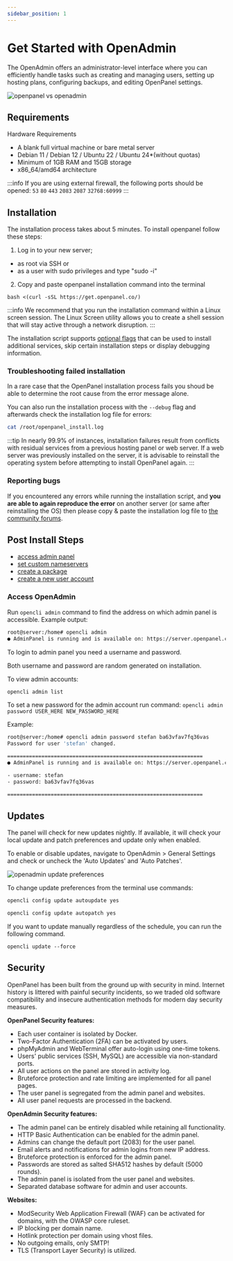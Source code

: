 ```yaml
---
sidebar_position: 1
---
```


# Get Started with OpenAdmin

The OpenAdmin offers an administrator-level interface where you can efficiently handle tasks such as creating and managing users, setting up hosting plans, configuring backups, and editing OpenPanel settings.

![openpanel vs openadmin](/img/admin/openadmin_vs_openpanel_what_is_the_difference.png)



## Requirements

Hardware Requirements

- A blank full virtual machine or bare metal server
- Debian 11 / Debian 12 / Ubuntu 22 / Ubuntu 24*(without quotas)
- Minimum of 1GB RAM and 15GB storage
- x86_64/amd64 architecture

:::info
If you are using external firewall, the following ports should be opened:  `53` `80` `443` `2083` `2087` `32768:60999`
:::

## Installation

The installation process takes about 5 minutes. To install openpanel follow these steps: 

1. Log in to your new server;
- as root via SSH or
- as a user with sudo privileges and type "sudo -i"
2. Copy and paste openpanel installation command into the terminal
```shell
bash <(curl -sSL https://get.openpanel.co/)
```

:::info
We recommend that you run the installation command within a Linux screen session. The Linux Screen utility allows you to create a shell session that will stay active through a network disruption.
:::

The installation script supports [optional flags](/install) that can be used to install additional services, skip certain installation steps or display debugging information.


### Troubleshooting failed installation

In a rare case that the OpenPanel installation process fails you shoud be able to determine the root cause from the error message alone.

You can also run the installation process with the `--debug` flag and afterwards check the installation log file for errors:

```bash
cat /root/openpanel_install.log
```

:::tip
In nearly 99.9% of instances, installation failures result from conflicts with residual services from a previous hosting panel or web server. If a web server was previously installed on the server, it is advisable to reinstall the operating system before attempting to install OpenPanel again.
:::

### Reporting bugs

If you encountered any errors while running the installation script, and **you are able to again reproduce the error** on another server (or same after reinstalling the OS) then please copy & paste the installation log file to [the community forums](https://community.openpanel.co).


## Post Install Steps

- [access admin panel](/docs/admin/intro#access-adminpanel)
- [set custom nameservers](/docs/admin/intro#set-nameservers)
- [create a package](/docs/admin/plans/hosting_plans#create-a-plan)
- [create a new user account](/docs/admin/users/openpanel#create-users)

### Access OpenAdmin

Run `opencli admin` command to find the address on which admin panel is accessible. Example output:

```bash
root@server:/home# opencli admin
● AdminPanel is running and is available on: https://server.openpanel.co:2087/
```

To login to admin panel you need a username and password.

Both username and password are random generated on installation.

To view admin accounts:

```bash
opencli admin list
```

To set a new password for the admin account run command: `opencli admin password USER_HERE NEW_PASSWORD_HERE`

Example:
```bash
root@server:/home# opencli admin password stefan ba63vfav7fq36vas
Password for user 'stefan' changed.

===============================================================
● AdminPanel is running and is available on: https://server.openpanel.co:2087/

- username: stefan
- password: ba63vfav7fq36vas

===============================================================
```

## Updates

The panel will check for new updates nightly. If available, it will check your local update and patch preferences and update only when enabled.

<Tabs>
  <TabItem value="openadmin-admin-updates" label="With OpenAdmin" default>

To enable or disable updates, navigate to OpenAdmin > General Settings and check or uncheck the 'Auto Updates' and 'Auto Patches'.

![openadmin update preferences](/img/admin/openadmin_set_update_preferences.png)

  </TabItem>
  <TabItem value="CLI" label="With OpenCLI">

To change update preferences from the terminal use commands:

```bash
opencli config update autoupdate yes
```

```bash
opencli config update autopatch yes
```
  </TabItem>
</Tabs>

If you want to update manually regardless of the schedule, you can run the following command.

```shell
opencli update --force
```



## Security

OpenPanel has been built from the ground up with security in mind. Internet history is littered with painful security incidents, so we traded old software compatibility and insecure authentication methods for modern day security measures.

**OpenPanel Security features:**
- Each user container is isolated by Docker.
- Two-Factor Authentication (2FA) can be activated by users.
- phpMyAdmin and WebTerminal offer auto-login using one-time tokens.
- Users' public services (SSH, MySQL) are accessible via non-standard ports.
- All user actions on the panel are stored in activity log.
- Bruteforce protection and rate limiting are implemented for all panel pages.
- The user panel is segregated from the admin panel and websites.
- All user panel requests are processed in the backend.

**OpenAdmin Security features:**
- The admin panel can be entirely disabled while retaining all functionality.
- HTTP Basic Authentication can be enabled for the admin panel.
- Admins can change the default port (2083) for the user panel.
- Email alerts and notifications for admin logins from new IP address.
- Bruteforce protection is enforced for the admin panel.
- Passwords are stored as salted SHA512 hashes by default (5000 rounds).
- The admin panel is isolated from the user panel and websites.
- Separated database software for admin and user accounts.

**Websites:**
- ModSecurity Web Application Firewall (WAF) can be activated for domains, with the OWASP core ruleset.
- IP blocking per domain name.
- Hotlink protection per domain using vhost files.
- No outgoing emails, only SMTP!
- TLS (Transport Layer Security) is utilized.

